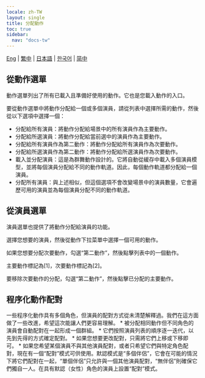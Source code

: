 ```yaml
---
locale: zh-TW
layout: single
title: 分配動作
toc: true
sidebar:
  nav: "docs-tw"
---
```

[Eng](/dancexr/features/assign_motion) | [繁中](/tw/dancexr/features/assign_motion) | [日本語](/jp/dancexr/features/assign_motion) | [한국어](/kr/dancexr/features/assign_motion) | [简中](/zh/dancexr/features/assign_motion)


## 從動作選單
動作選單列出了所有已載入且準備好使用的動作。它也是您載入動作的入口。

要從動作選單中將動作分配給一個或多個演員，請從列表中選擇所需的動作，然後從以下選項中選擇一個：
* 分配給所有演員：將動作分配給場景中的所有演員作為主要動作。
* 分配給所選演員：將動作分配給當前選中的演員作為主要動作。
* 分配給所有演員作為第二動作：將動作分配給所有演員作為次要動作。
* 分配給所選演員作為第二動作：將動作分配給所選演員作為次要動作。
* 載入並分配演員：這是為群舞動作設計的。它將自動從緩存中載入多個演員模型，並將每個演員分配給不同的動作軌道。因此，每個動作軌道都分配給一個演員。
* 分配所有演員：與上述相似，但這個選項不會改變場景中的演員數量，它會遍歷可用的演員並為每個演員分配不同的動作軌道。


## 從演員選單
演員選單也提供了將動作分配給演員的功能。

選擇您想要的演員，然後從動作下拉菜單中選擇一個可用的動作。

如果您想要分配次要動作，勾選“第二動作”，然後點擊列表中的一個動作。

主要動作標記為[1]，次要動作標記為[2]。

要移除次要動作的分配，勾選“第二動作”，然後點擊已分配的主要動作。


## 程序化動作配對
一些程序化動作具有多個角色，但演員的配對方式從未清楚解釋過。我們在這方面做了一些改進，希望這次能讓人們更容易理解。
    * 被分配相同動作但不同角色的演員會自動配對在一起形成一個群組。
    * 它們按照演員列表的順序逐一迭代，以先到先得的方式確定配對。
    * 如果您想要更改配對，只需將它們上移或下移即可。
    * 如果您希望某個演員不與其他演員配對，或者只希望它們與特定角色配對，現在有一個“配對”模式可供使用。默認模式是“多個伴侶”，它會在可能的情況下將它們配對在一起，“單個伴侶”只允許與一個其他演員配對，“無伴侶”則確保它們獨自一人。在具有默認（女性）角色的演員上設置“配對”模式。